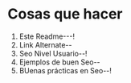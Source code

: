 # Cosas que hacer
1. Este Readme---!
2. Link Alternate--
3. Seo Nivel Usuario--!
4. Ejemplos de buen Seo--
5. BUenas prácticas en Seo--!

